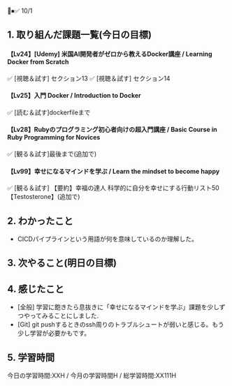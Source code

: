 🧡⏹✅
10/1
 
## 1. 取り組んだ課題一覧(今日の目標)
#### 【Lv24】[Udemy] 米国AI開発者がゼロから教えるDocker講座 / Learning Docker from Scratch
✅ [視聴＆試す] セクション13 
✅ [視聴＆試す] セクション14 

#### 【Lv25】入門 Docker / Introduction to Docker
✅ [読む＆試す]dockerfileまで

#### 【Lv28】Rubyのプログラミング初心者向けの超入門講座 / Basic Course in Ruby Programming for Novices
✅ [観る＆試す]最後まで(追加で)

#### 【Lv99】幸せになるマインドを学ぶ / Learn the mindset to become happy
✅ [観る＆試す] 【要約】幸福の達人 科学的に自分を幸せにする行動リスト50【Testosterone】(追加で)

## 2. わかったこと
- CICDパイプラインという用語が何を意味しているのか理解した。


## 3. 次やること(明日の目標)


## 4. 感じたこと
- [全般] 学習に飽きたら息抜きに「幸せになるマインドを学ぶ」課題を少しずつやってみることにしました.
- [Git] git pushするときのssh周りのトラブルシュートが弱いと感じる。もう少し学習が必要かもです。

## 5. 学習時間
今日の学習時間:XXH / 今月の学習時間H / 総学習時間:XX111H
